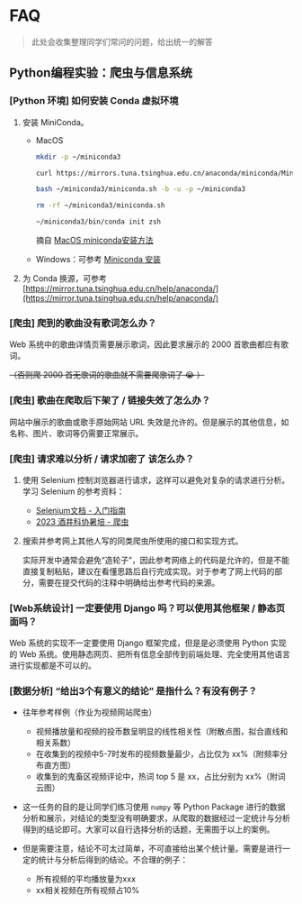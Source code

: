 # FAQ

> 此处会收集整理同学们常问的问题，给出统一的解答

## Python编程实验：爬虫与信息系统


### [Python 环境] 如何安装 Conda 虚拟环境

1. 安装 MiniConda。
    - MacOS 

        ```bash
        mkdir -p ~/miniconda3

        curl https://mirrors.tuna.tsinghua.edu.cn/anaconda/miniconda/Miniconda3-latest-MacOSX-arm64.sh -o ~/miniconda3/miniconda.sh

        bash ~/miniconda3/miniconda.sh -b -u -p ~/miniconda3

        rm -rf ~/miniconda3/miniconda.sh

        ~/miniconda3/bin/conda init zsh
        ```

        摘自 [MacOS miniconda安装方法](https://zhuanlan.zhihu.com/p/707270703)

    - Windows：可参考 [Miniconda 安装](https://www.quanxiaoha.com/conda/install-miniconde.html)


2. 为 Conda 换源，可参考 [https://mirror.tuna.tsinghua.edu.cn/help/anaconda/](https://mirror.tuna.tsinghua.edu.cn/help/anaconda/)


### [爬虫] 爬到的歌曲没有歌词怎么办？

Web 系统中的歌曲详情页需要展示歌词，因此要求展示的 2000 首歌曲都应有歌词。

~~（否则爬 2000 首无歌词的歌曲就不需要爬歌词了 😭 ）~~


### [爬虫] 歌曲在爬取后下架了 / 链接失效了怎么办？

网站中展示的歌曲或歌手原始网站 URL 失效是允许的。但是展示的其他信息，如名称、图片、歌词等仍需要正常展示。


### [爬虫] 请求难以分析 / 请求加密了 该怎么办？

1. 使用 Selenium 控制浏览器进行请求，这样可以避免对复杂的请求进行分析。学习 Selenium 的参考资料：
    - [Selenium文档 - 入门指南](https://www.selenium.dev/zh-cn/documentation/webdriver/getting_started/)
    - [2023 酒井科协暑培 - 爬虫](https://summer23.net9.org/backend/crawler/)

2. 搜索并参考网上其他人写的同类爬虫所使用的接口和实现方式。

    实际开发中通常会避免“造轮子”，因此参考网络上的代码是允许的，但是不能直接复制粘贴，建议在看懂思路后自行完成实现。对于参考了网上代码的部分，需要在提交代码的注释中明确给出参考代码的来源。


### [Web系统设计] 一定要使用 Django 吗？可以使用其他框架 / 静态页面吗？

Web 系统的实现不一定要使用 Django 框架完成，但是是必须使用 Python 实现的 Web 系统。使用静态网页、把所有信息全部传到前端处理、完全使用其他语言进行实现都是不可以的。


### [数据分析] “给出3个有意义的结论” 是指什么？有没有例子？


- 往年参考样例（作业为视频网站爬虫）
    - 视频播放量和视频的投币数呈明显的线性相关性（附散点图，拟合直线和相关系数）
    - 在收集到的视频中5-7时发布的视频数量最少，占比仅为 xx%（附频率分布直方图）
    - 收集到的鬼畜区视频评论中，热词 top 5 是 xx，占比分别为 xx%（附词云图）

- 这一任务的目的是让同学们练习使用 `numpy` 等 Python Package 进行的数据分析和展示，对结论的类型没有明确要求，从爬取的数据经过一定统计与分析得到的结论即可。大家可以自行选择分析的话题，无需囿于以上的案例。

- 但是需要注意，结论不可太过简单，不可直接给出某个统计量。需要是进行一定的统计与分析后得到的结论。不合理的例子：
    - 所有视频的平均播放量为xxx
    - xx相关视频在所有视频占10%
